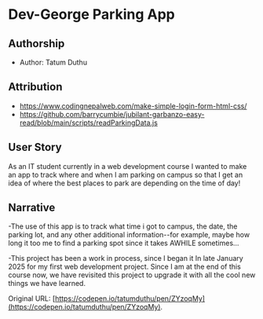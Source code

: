 # Dev-George Parking App

## Authorship
- Author: Tatum Duthu

## Attribution
- https://www.codingnepalweb.com/make-simple-login-form-html-css/
- https://github.com/barrycumbie/jubilant-garbanzo-easy-read/blob/main/scripts/readParkingData.js

## User Story
As an IT student currently in a web development course I wanted to make 
an app to track where and when I am parking on campus so that I get an 
idea of where the best places to park are depending on the time of day!

## Narrative
-The use of this app is to track what time i got to campus, the date, the 
parking lot, and any other additional information--for example, maybe how 
long it too me to find a parking spot since it takes AWHILE sometimes...

-This project has been a work in process, since I began it In late January
2025 for my first web development project. Since I am at the end of this 
course now, we have revisited this project to upgrade it with all the 
cool new things we have learned.


Original URL: [https://codepen.io/tatumduthu/pen/ZYzoqMy](https://codepen.io/tatumduthu/pen/ZYzoqMy).

